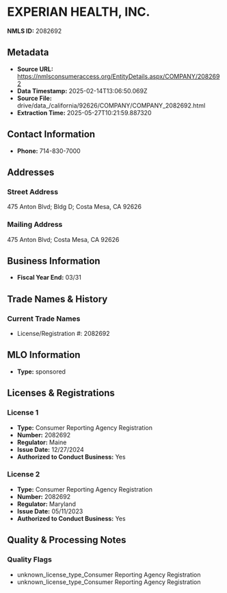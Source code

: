 # EXPERIAN HEALTH, INC.

**NMLS ID:** 2082692

## Metadata
- **Source URL:** https://nmlsconsumeraccess.org/EntityDetails.aspx/COMPANY/2082692
- **Data Timestamp:** 2025-02-14T13:06:50.069Z
- **Source File:** drive/data_/california/92626/COMPANY/COMPANY_2082692.html
- **Extraction Time:** 2025-05-27T10:21:59.887320

## Contact Information
- **Phone:** 714-830-7000

## Addresses
### Street Address
475 Anton Blvd; Bldg D; Costa Mesa, CA 92626

### Mailing Address
475 Anton Blvd; Costa Mesa, CA 92626

## Business Information
- **Fiscal Year End:** 03/31

## Trade Names & History
### Current Trade Names
- License/Registration #: 2082692

## MLO Information
- **Type:** sponsored

## Licenses & Registrations

### License 1
- **Type:** Consumer Reporting Agency Registration
- **Number:** 2082692
- **Regulator:** Maine
- **Issue Date:** 12/27/2024
- **Authorized to Conduct Business:** Yes

### License 2
- **Type:** Consumer Reporting Agency Registration
- **Number:** 2082692
- **Regulator:** Maryland
- **Issue Date:** 05/11/2023
- **Authorized to Conduct Business:** Yes

## Quality & Processing Notes
### Quality Flags
- unknown_license_type_Consumer Reporting Agency Registration
- unknown_license_type_Consumer Reporting Agency Registration
